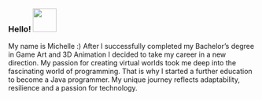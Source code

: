 ### Hello! <img src="https://github.com/MichelleJaner/MichelleJaner/assets/56514863/812fe4ea-5577-4e5d-8c05-edf799403517" width="48">


My name is Michelle :)
After I successfully completed my Bachelor’s degree in Game Art and 3D Animation I decided to take my career in a new direction.
My passion for creating virtual worlds took me deep into the fascinating world of programming.
That is why I started a further education to become a Java programmer. 
My unique journey reflects adaptability, resilience and a passion for technology.
